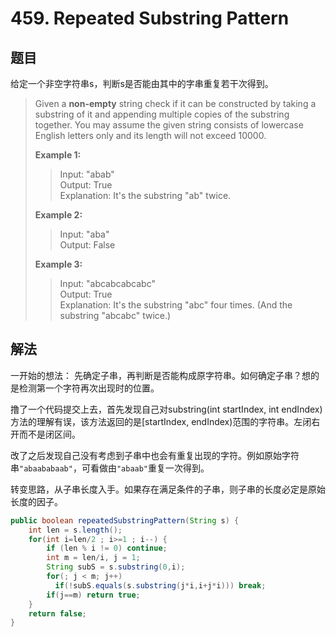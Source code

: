 # 459. Repeated Substring Pattern

## 题目

给定一个非空字符串s，判断s是否能由其中的字串重复若干次得到。

>Given a **non-empty** string check if it can be constructed by taking a substring of it and appending multiple copies of the substring together. You may assume the given string consists of lowercase English letters only and its length will not exceed 10000.
>
>**Example 1:**
>
>>Input: "abab"  
>>Output: True  
>>Explanation: It's the substring "ab" twice.
>
>**Example 2:**
>
>>Input: "aba"  
>>Output: False  
>
>**Example 3:**  
>
>>Input: "abcabcabcabc"  
>>Output: True  
>>Explanation: It's the substring "abc" four times. (And the substring "abcabc" twice.)

## 解法

一开始的想法： 先确定子串，再判断是否能构成原字符串。如何确定子串？想的是检测第一个字符再次出现时的位置。

撸了一个代码提交上去，首先发现自己对substring(int startIndex, int endIndex)方法的理解有误，该方法返回的是[startIndex, endIndex)范围的字符串。左闭右开而不是闭区间。

改了之后发现自己没有考虑到子串中也会有重复出现的字符。例如原始字符串`"abaababaab"`，可看做由`"abaab"`重复一次得到。

转变思路，从子串长度入手。如果存在满足条件的子串，则子串的长度必定是原始长度的因子。

```java
public boolean repeatedSubstringPattern(String s) {
    int len = s.length();
    for(int i=len/2 ; i>=1 ; i--) {
        if (len % i != 0) continue;
        int m = len/i, j = 1;
        String subS = s.substring(0,i);
        for(; j < m; j++)
          if(!subS.equals(s.substring(j*i,i+j*i))) break;
        if(j==m) return true;
    }
    return false;
}
```
